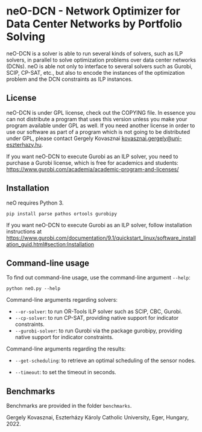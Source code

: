 # neO-DCN - Network Optimizer for Data Center Networks by Portfolio Solving

neO-DCN is a solver is able to run several kinds of solvers, such as ILP solvers, in parallel to solve optimization problems over data center networks (DCNs).
neO is able not only to interface to several solvers such as Gurobi, SCIP, CP-SAT, etc., but also to encode the instances of the optimization problem and the DCN constraints as ILP instances.

## License

neO-DCN is under GPL license, check out the COPYING file.
In essence you can not distribute a program that uses this version unless you make your program available under GPL as well. 
If you need another license in order to use our software as part of a program which is not going to be distributed under GPL, please contact
Gergely Kovasznai <kovasznai.gergely@uni-eszterhazy.hu>.

If you want neO-DCN to execute Gurobi as an ILP solver, you need to purchase a Gurobi license, which is free for academics and 
students: https://www.gurobi.com/academia/academic-program-and-licenses/

## Installation

neO requires Python 3.

```
pip install parse pathos ortools gurobipy
```

If you want neO-DCN to execute Gurobi as an ILP solver, follow installation instructions at https://www.gurobi.com/documentation/9.1/quickstart_linux/software_installation_guid.html#section:Installation

## Command-line usage

To find out command-line usage, use the command-line argument `--help`:
```
python neO.py --help
```

Command-line arguments regarding solvers:
- `--or-solver`: to run OR-Tools ILP solver such as SCIP, CBC, Gurobi.
- `--cp-solver`: to run CP-SAT, providing native support for indicator constraints.
- `--gurobi-solver`: to run Gurobi via the package gurobipy, providing native support for indicator constraints.

Command-line arguments regarding the results:
- `--get-scheduling`: to retrieve an optimal scheduling of the sensor nodes.
<!-- - `--verify-scheduling`: to verify if the resulting scheduling satisfies the WSN constraints. -->
- `--timeout`: to set the timeout in seconds.

## Benchmarks

Benchmarks are provided in the folder <code>benchmarks</code>.

Gergely Kovasznai, Eszterházy Károly Catholic University, Eger, Hungary, 2022.
